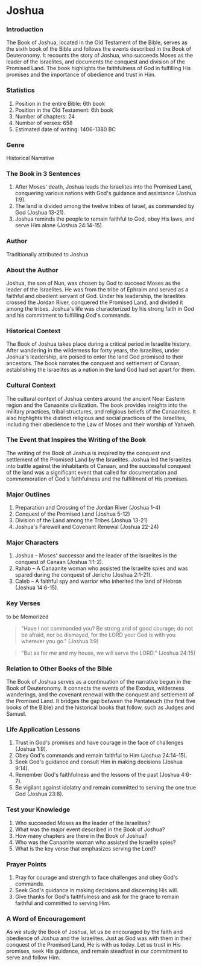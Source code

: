# Joshua

### Introduction

The Book of Joshua, located in the Old Testament of the Bible, serves as the sixth book of the Bible and follows the events described in the Book of Deuteronomy. It recounts the story of Joshua, who succeeds Moses as the leader of the Israelites, and documents the conquest and division of the Promised Land. The book highlights the faithfulness of God in fulfilling His promises and the importance of obedience and trust in Him.

### Statistics

1. Position in the entire Bible: 6th book
2. Position in the Old Testament: 6th book
3. Number of chapters: 24
4. Number of verses: 658
5. Estimated date of writing: 1406-1380 BC

### Genre

Historical Narrative

### The Book in 3 Sentences

1. After Moses' death, Joshua leads the Israelites into the Promised Land, conquering various nations with God's guidance and assistance (Joshua 1:9).
2. The land is divided among the twelve tribes of Israel, as commanded by God (Joshua 13-21).
3. Joshua reminds the people to remain faithful to God, obey His laws, and serve Him alone (Joshua 24:14-15).

### Author

Traditionally attributed to Joshua

### About the Author

Joshua, the son of Nun, was chosen by God to succeed Moses as the leader of the Israelites. He was from the tribe of Ephraim and served as a faithful and obedient servant of God. Under his leadership, the Israelites crossed the Jordan River, conquered the Promised Land, and divided it among the tribes. Joshua's life was characterized by his strong faith in God and his commitment to fulfilling God's commands.

### Historical Context

The Book of Joshua takes place during a critical period in Israelite history. After wandering in the wilderness for forty years, the Israelites, under Joshua's leadership, are poised to enter the land God promised to their ancestors. The book narrates the conquest and settlement of Canaan, establishing the Israelites as a nation in the land God had set apart for them.

### Cultural Context

The cultural context of Joshua centers around the ancient Near Eastern region and the Canaanite civilization. The book provides insights into the military practices, tribal structures, and religious beliefs of the Canaanites. It also highlights the distinct religious and social practices of the Israelites, including their obedience to the Law of Moses and their worship of Yahweh.

### The Event that Inspires the Writing of the Book

The writing of the Book of Joshua is inspired by the conquest and settlement of the Promised Land by the Israelites. Joshua led the Israelites into battle against the inhabitants of Canaan, and the successful conquest of the land was a significant event that called for documentation and commemoration of God's faithfulness and the fulfillment of His promises.

### Major Outlines

1. Preparation and Crossing of the Jordan River (Joshua 1-4)
2. Conquest of the Promised Land (Joshua 5-12)
3. Division of the Land among the Tribes (Joshua 13-21)
4. Joshua's Farewell and Covenant Renewal (Joshua 22-24)

### Major Characters

1. Joshua – Moses' successor and the leader of the Israelites in the conquest of Canaan (Joshua 1:1-2).
2. Rahab – A Canaanite woman who assisted the Israelite spies and was spared during the conquest of Jericho (Joshua 2:1-21).
3. Caleb – A faithful spy and warrior who inherited the land of Hebron (Joshua 14:6-15).

### Key Verses

to be Memorized

> "Have I not commanded you? Be strong and of good courage; do not be afraid, nor be dismayed, for the LORD your God is with you wherever you go." (Joshua 1:9)

> "But as for me and my house, we will serve the LORD." (Joshua 24:15)

### Relation to Other Books of the Bible

The Book of Joshua serves as a continuation of the narrative begun in the Book of Deuteronomy. It connects the events of the Exodus, wilderness wanderings, and the covenant renewal with the conquest and settlement of the Promised Land. It bridges the gap between the Pentateuch (the first five books of the Bible) and the historical books that follow, such as Judges and Samuel.

### Life Application Lessons

1. Trust in God's promises and have courage in the face of challenges (Joshua 1:9).
2. Obey God's commands and remain faithful to Him (Joshua 24:14-15).
3. Seek God's guidance and consult Him in making decisions (Joshua 9:14).
4. Remember God's faithfulness and the lessons of the past (Joshua 4:6-7).
5. Be vigilant against idolatry and remain committed to serving the one true God (Joshua 23:8).

### Test your Knowledge

1. Who succeeded Moses as the leader of the Israelites?
2. What was the major event described in the Book of Joshua?
3. How many chapters are there in the Book of Joshua?
4. Who was the Canaanite woman who assisted the Israelite spies?
5. What is the key verse that emphasizes serving the Lord?

### Prayer Points

1. Pray for courage and strength to face challenges and obey God's commands.
2. Seek God's guidance in making decisions and discerning His will.
3. Give thanks for God's faithfulness and ask for the grace to remain faithful and committed to serving Him.

### A Word of Encouragement

As we study the Book of Joshua, let us be encouraged by the faith and obedience of Joshua and the Israelites. Just as God was with them in their conquest of the Promised Land, He is with us today. Let us trust in His promises, seek His guidance, and remain steadfast in our commitment to serve and follow Him.
